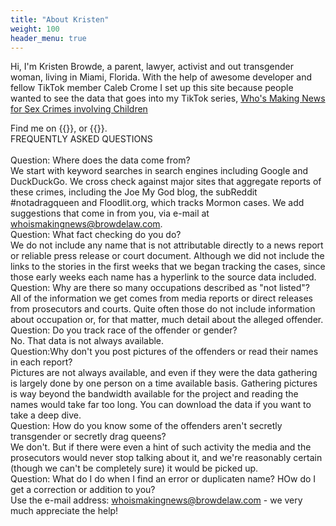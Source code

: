 ```yaml
---
title: "About Kristen"
weight: 100
header_menu: true
---
```

Hi, I'm Kristen Browde, a parent, lawyer, activist and out transgender woman, living in Miami, Florida. With the help of awesome developer and fellow TikTok member Caleb Crome I set up this site because people wanted to see the data that goes into my TikTok series, [Who's Making News for Sex Crimes involving Children](#tiktok)

Find me on
{{<extlink href="https://www.youtube.com/@NewGirlNY_FL" text="YouTube" >}},
or
{{<extlink href="https://www.tiktok.com/@newgirlny_fl" text="TikTok" >}}.
<BR>
FREQUENTLY ASKED QUESTIONS<BR><BR>
Question: Where does the data come from? <BR>
We start with keyword searches in search engines including Google and DuckDuckGo. We cross check against major sites that aggregate reports of these crimes, including the Joe My God blog, the subReddit #notadragqueen and Floodlit.org, which tracks Mormon cases. We add suggestions that come in from you, via e-mail at whoismakingnews@browdelaw.com.<BR>
Question: What fact checking do you do? <BR>
We do not include any name that is not attributable directly to a news report or reliable press release or court document. Although we did not include the links to the stories in the first weeks that we began tracking the cases, since those early weeks each name has a hyperlink to the source data included. <BR>
Question: Why are there so many occupations described as "not listed"?<BR>
All of the information we get comes from media reports or direct releases from prosecutors and courts. Quite often those do not include information about occupation or, for that matter, much detail about the alleged offender.<BR>
Question: Do you track race of the offender or gender?<BR>
No. That data is not always available.<BR>
Question:Why don't you post pictures of the offenders or read their names in each report? <BR>
Pictures are not always available, and even if they were the data gathering is largely done by one person on a time available basis. Gathering pictures is way beyond the bandwidth available for the project and reading the names would take far too long. You can download the data if you want to take a deep dive. <BR>
Question: How do you know some of the offenders aren't secretly transgender or secretly drag queens? <BR>
We don't. But if there were even a hint of such activity the media and the prosecutors would never stop talking about it, and we're reasonably certain (though we can't be completely sure) it would be picked up.<BR>
Question: What do I do when I find an error or duplicaten name? HOw do I get a correction or addition to you? <BR>
Use the e-mail address: whoismakingnews@browdelaw.com - we very much appreciate the help! <BR>
